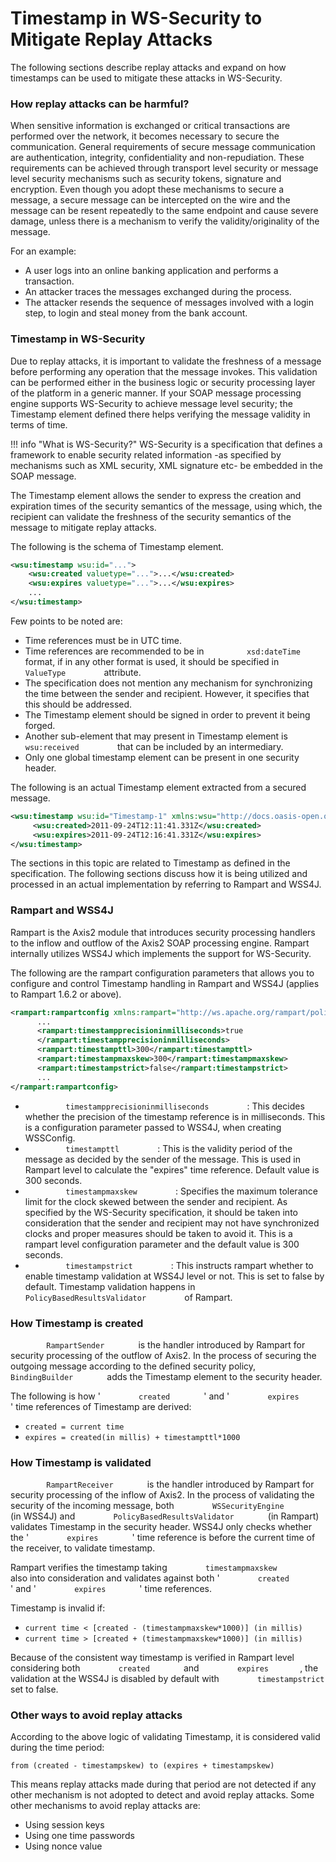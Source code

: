 # Timestamp in WS-Security to Mitigate Replay Attacks

The following sections describe replay attacks and expand on how
timestamps can be used to mitigate these attacks in WS-Security.

### How replay attacks can be harmful?

When sensitive information is exchanged or critical transactions are
performed over the network, it becomes necessary to secure the
communication. General requirements of secure message communication are
authentication, integrity, confidentiality and non-repudiation. These
requirements can be achieved through transport level security or message
level security mechanisms such as security tokens, signature and
encryption. Even though you adopt these mechanisms to secure a message,
a secure message can be intercepted on the wire and the message can be
resent repeatedly to the same endpoint and cause severe damage, unless
there is a mechanism to verify the validity/originality of the message.

For an example:

-   A user logs into an online banking application and performs a
    transaction.
-   An attacker traces the messages exchanged during the process.
-   The attacker resends the sequence of messages involved with a login
    step, to login and steal money from the bank account.

### Timestamp in WS-Security

Due to replay attacks, it is important to validate the freshness of a
message before performing any operation that the message invokes. This
validation can be performed either in the business logic or security
processing layer of the platform in a generic manner. If your SOAP
message processing engine supports WS-Security to achieve message level
security; the Timestamp element defined there helps verifying the
message validity in terms of time.

!!! info "What is WS-Security?"
    WS-Security is a specification that defines a framework to enable
    security related information -as specified by mechanisms such as XML
    security, XML signature etc- be embedded in the SOAP message.

The Timestamp element allows the sender to express the creation and
expiration times of the security semantics of the message, using which,
the recipient can validate the freshness of the security semantics of
the message to mitigate replay attacks.

The following is the schema of Timestamp element.

``` xml
<wsu:timestamp wsu:id="...">  
    <wsu:created valuetype="...">...</wsu:created>  
    <wsu:expires valuetype="...">...</wsu:expires>  
    ...  
</wsu:timestamp>
```

Few points to be noted are:

-   Time references must be in UTC time.
-   Time references are recommended to be in
    `          xsd:dateTime         ` format, if in any other format is
    used, it should be specified in `          ValueType         `
    attribute.
-   The specification does not mention any mechanism for synchronizing
    the time between the sender and recipient. However, it specifies
    that this should be addressed.
-   The Timestamp element should be signed in order to prevent it being
    forged.
-   Another sub-element that may present in Timestamp element is
    `          wsu:received         ` that can be included by an
    intermediary.
-   Only one global timestamp element can be present in one security
    header.

The following is an actual Timestamp element extracted from a secured
message.

``` xml
<wsu:timestamp wsu:id="Timestamp-1" xmlns:wsu="http://docs.oasis-open.org/wss/2004/01/oasis-200401-wss-wssecurity-utility-1.0.xsd">  
     <wsu:created>2011-09-24T12:11:41.331Z</wsu:created>  
     <wsu:expires>2011-09-24T12:16:41.331Z</wsu:expires>  
</wsu:timestamp>
```

The sections in this topic are related to Timestamp as defined in the
specification. The following sections discuss how it is being utilized
and processed in an actual implementation by referring to Rampart and
WSS4J.

### Rampart and WSS4J

Rampart is the Axis2 module that introduces security processing handlers
to the inflow and outflow of the Axis2 SOAP processing engine. Rampart
internally utilizes WSS4J which implements the support for WS-Security.

The following are the rampart configuration parameters that allows you
to configure and control Timestamp handling in Rampart and WSS4J
(applies to Rampart 1.6.2 or above).

``` xml
<rampart:rampartconfig xmlns:rampart="http://ws.apache.org/rampart/policy">  
      ...  
      <rampart:timestampprecisioninmilliseconds>true  
      </rampart:timestampprecisioninmilliseconds>  
      <rampart:timestampttl>300</rampart:timestampttl>  
      <rampart:timestampmaxskew>300</rampart:timestampmaxskew>  
      <rampart:timestampstrict>false</rampart:timestampstrict>  
      ...  
</rampart:rampartconfig>
```

-   `          timestampprecisioninmilliseconds         ` : This decides
    whether the precision of the timestamp reference is in milliseconds.
    This is a configuration parameter passed to WSS4J, when creating
    WSSConfig.
-   `          timestampttl         ` : This is the validity period of
    the message as decided by the sender of the message. This is used in
    Rampart level to calculate the "expires" time reference. Default
    value is 300 seconds.
-   `          timestampmaxskew         ` : Specifies the maximum
    tolerance limit for the clock skewed between the sender and
    recipient. As specified by the WS-Security specification, it should
    be taken into consideration that the sender and recipient may not
    have synchronized clocks and proper measures should be taken to
    avoid it. This is a rampart level configuration parameter and the
    default value is 300 seconds.
-   `          timestampstrict         ` : This instructs rampart
    whether to enable timestamp validation at WSS4J level or not. This
    is set to false by default. Timestamp validation happens in
    `          PolicyBasedResultsValidator         ` of Rampart.

### How Timestamp is created

`         RampartSender        ` is the handler introduced by Rampart
for security processing of the outflow of Axis2. In the process of
securing the outgoing message according to the defined security policy,
`         BindingBuilder        ` adds the Timestamp element to the
security header.

The following is how ' `         created        ` ' and '
`         expires        ` ' time references of Timestamp are derived:

-   `created = current time`
-   `expires = created(in millis) + timestampttl*1000`

### How Timestamp is validated

`         RampartReceiver        ` is the handler introduced by Rampart
for security processing of the inflow of Axis2. In the process of
validating the security of the incoming message, both
`         WSSecurityEngine        ` (in WSS4J) and
`         PolicyBasedResultsValidator        ` (in Rampart) validates
Timestamp in the security header. WSS4J only checks whether the '
`         expires        ` ' time reference is before the current time
of the receiver, to validate timestamp.

Rampart verifies the timestamp taking
`         timestampmaxskew        ` also into consideration and
validates against both ' `         created        ` ' and '
`         expires        ` ' time references.

Timestamp is invalid if:

- `current time < [created - (timestampmaxskew*1000)] (in millis)`
- `current time > [created + (timestampmaxskew*1000)] (in millis)`

Because of the consistent way timestamp is verified in Rampart level
considering both `         created        ` and
`         expires        `, the validation at the WSS4J is disabled by
default with `         timestampstrict        ` set to false.

### Other ways to avoid replay attacks

According to the above logic of validating Timestamp, it is considered
valid during the time period:
```
from (created - timestampskew) to (expires + timestampskew)
```

This means replay attacks made during that period are not detected if
any other mechanism is not adopted to detect and avoid replay
attacks. Some other mechanisms to avoid replay attacks are:

-   Using session keys
-   Using one time passwords
-   Using nonce value
